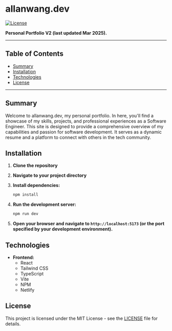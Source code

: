 # allanwang.dev

[![License](https://img.shields.io/badge/license-MIT-blue.svg)](LICENSE)

**Personal Portfolio V2 (last updated Mar 2025).**

---

## Table of Contents

-   [Summary](#summary)
-   [Installation](#installation)
-   [Technologies](#technologies)
-   [License](#license)

---

## Summary

Welcome to allanwang.dev, my personal portfolio. In here, you'll find a showcase of my skills, projects, and professional experiences as a Software Engineer. This site is designed to provide a comprehensive overview of my capabilities and passion for software development. It serves as a dynamic resume and a platform to connect with others in the tech community.

## Installation

1.  **Clone the repository**

2.  **Navigate to your project directory**
3. **Install dependencies:**

    ```bash
    npm install
    ```

4.  **Run the development server:**

    ```bash
    npm run dev
    ```

5.  **Open your browser and navigate to `http://localhost:5173` (or the port specified by your development environment).**

## Technologies

* **Frontend:**
    * React
    * Tailwind CSS
    * TypeScript
    * Vite
    * NPM
    * Netlify

## License
This project is licensed under the MIT License - see the [LICENSE](LICENSE) file for details.